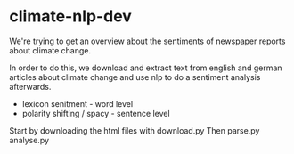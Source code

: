 # climate-nlp-dev
We're trying to get an overview about the sentiments of newspaper reports about climate change.

In order to do this, we download and extract text from english and german articles
about climate change and use nlp to do a sentiment analysis afterwards.


- lexicon senitment - word level
- polarity shifting / spacy - sentence level


Start by downloading the html files with download.py
Then parse.py
analyse.py
